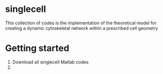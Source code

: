 # singlecell
This collection of codes is the implementation of the theoretical model for creating a dynamic cytoskeletal network within a prescribed cell geometry

# Getting started
1. Download all singlecell Matlab codes
2. 
